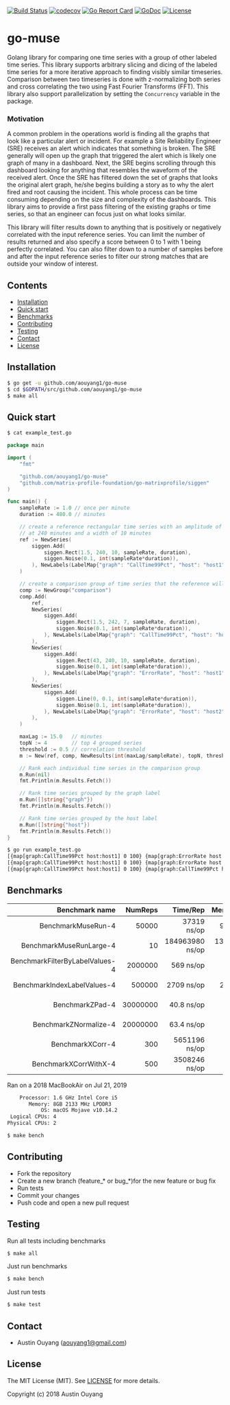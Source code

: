 [![Build Status](https://travis-ci.com/aouyang1/go-muse.svg?branch=master)](https://travis-ci.com/aouyang1/go-muse)
[![codecov](https://codecov.io/gh/aouyang1/go-muse/branch/master/graph/badge.svg)](https://codecov.io/gh/aouyang1/go-muse)
[![Go Report Card](https://goreportcard.com/badge/github.com/aouyang1/go-muse)](https://goreportcard.com/report/github.com/aouyang1/go-muse)
[![GoDoc](https://godoc.org/github.com/aouyang1/go-muse?status.svg)](https://godoc.org/github.com/aouyang1/go-muse)
[![License](https://img.shields.io/badge/License-MIT-blue.svg)](https://opensource.org/licenses/MIT)

# go-muse
Golang library for comparing one time series with a group of other labeled time series. This library supports arbitrary slicing and dicing of the labeled time series for a more iterative approach to finding visibly similar timeseries. Comparison between two timeseries is done with z-normalizing both series and cross correlating the two using Fast Fourier Transforms (FFT). This library also support parallelization by setting the `Concurrency` variable in the package.

### Motivation
A common problem in the operations world is finding all the graphs that look like a particular alert or incident. For example a Site Reliability Engineer (SRE) receives an alert which indicates that something is broken. The SRE generally will open up the graph that triggered the alert which is likely one graph of many in a dashboard. Next, the SRE begins scrolling through this dashboard looking for anything that resembles the waveform of the received alert. Once the SRE has filtered down the set of graphs that looks the original alert graph, he/she begins building a story as to why the alert fired and root causing the incident. This whole process can be time consuming depending on the size and complexity of the dashboards. This library aims to provide a first pass filtering of the existing graphs or time series, so that an engineer can focus just on what looks similar.

This library will filter results down to anything that is positively or negatively correlated with the input reference series. You can limit the number of results returned and also specify a score between 0 to 1 with 1 being perfectly correlated. You can also filter down to a number of samples before and after the input reference series to filter our strong matches that are outside your window of interest.

## Contents
- [Installation](#installation)
- [Quick start](#quick-start)
- [Benchmarks](#benchmarks)
- [Contributing](#contributing)
- [Testing](#testing)
- [Contact](#contact)
- [License](#license)

## Installation
```sh
$ go get -u github.com/aouyang1/go-muse
$ cd $GOPATH/src/github.com/aouyang1/go-muse
$ make all
```

## Quick start
```sh
$ cat example_test.go
```
```go
package main

import (
	"fmt"

	"github.com/aouyang1/go-muse"
	"github.com/matrix-profile-foundation/go-matrixprofile/siggen"
)

func main() {
	sampleRate := 1.0 // once per minute
	duration := 480.0 // minutes

	// create a reference rectangular time series with an amplitude of 1.5 centered
	// at 240 minutes and a width of 10 minutes
	ref := NewSeries(
		siggen.Add(
			siggen.Rect(1.5, 240, 10, sampleRate, duration),
			siggen.Noise(0.1, int(sampleRate*duration)),
		), NewLabels(LabelMap{"graph": "CallTime99Pct", "host": "host1"}),
	)

	// create a comparison group of time series that the reference will query against
	comp := NewGroup("comparison")
	comp.Add(
		ref,
		NewSeries(
			siggen.Add(
				siggen.Rect(1.5, 242, 7, sampleRate, duration),
				siggen.Noise(0.1, int(sampleRate*duration)),
			), NewLabels(LabelMap{"graph": "CallTime99Pct", "host": "host2"}),
		),
		NewSeries(
			siggen.Add(
				siggen.Rect(43, 240, 10, sampleRate, duration),
				siggen.Noise(0.1, int(sampleRate*duration)),
			), NewLabels(LabelMap{"graph": "ErrorRate", "host": "host1"}),
		),
		NewSeries(
			siggen.Add(
				siggen.Line(0, 0.1, int(sampleRate*duration)),
				siggen.Noise(0.1, int(sampleRate*duration)),
			), NewLabels(LabelMap{"graph": "ErrorRate", "host": "host2"}),
		),
	)

	maxLag := 15.0   // minutes
	topN := 4        // top 4 grouped series
	threshold := 0.5 // correlation threshold
	m := New(ref, comp, NewResults(int(maxLag/sampleRate), topN, threshold))

	// Rank each individual time series in the comparison group
	m.Run(nil)
	fmt.Println(m.Results.Fetch())

	// Rank time series grouped by the graph label
	m.Run([]string{"graph"})
	fmt.Println(m.Results.Fetch())

	// Rank time series grouped by the host label
	m.Run([]string{"host"})
	fmt.Println(m.Results.Fetch())
}
```
```sh
$ go run example_test.go
[{map[graph:CallTime99Pct host:host1] 0 100} {map[graph:ErrorRate host:host1] 0 99} {map[graph:CallTime99Pct host:host2] -3 82}] 93.66666666666667
[{map[graph:CallTime99Pct host:host1] 0 100} {map[graph:ErrorRate host:host1] 0 99}] 99.5
[{map[graph:CallTime99Pct host:host1] 0 100} {map[graph:CallTime99Pct host:host2] -3 82}] 91
```

## Benchmarks
Benchmark name                      | NumReps |    Time/Rep    |   Memory/Rep  |     Alloc/Rep   |
-----------------------------------:|--------:|---------------:|--------------:|----------------:|
BenchmarkMuseRun-4                  |    50000|     37319 ns/op|      9626 B/op|    112 allocs/op| 
BenchmarkMuseRunLarge-4             |       10| 184963980 ns/op| 133454180 B/op|  32001 allocs/op|
BenchmarkFilterByLabelValues-4      |  2000000|       569 ns/op|       496 B/op|      8 allocs/op|
BenchmarkIndexLabelValues-4         |   500000|      2709 ns/op|      2152 B/op|     38 allocs/op|
BenchmarkZPad-4                     | 30000000|      40.8 ns/op|        80 B/op|      1 allocs/op|
BenchmarkZNormalize-4               | 20000000|      63.4 ns/op|         0 B/op|      0 allocs/op|
BenchmarkXCorr-4                    |      300|   5651196 ns/op|   2114464 B/op|      7 allocs/op|
BenchmarkXCorrWithX-4               |      500|   3508246 ns/op|    799391 B/op|      3 allocs/op|

Ran on a 2018 MacBookAir on Jul 21, 2019
```sh
    Processor: 1.6 GHz Intel Core i5
       Memory: 8GB 2133 MHz LPDDR3
           OS: macOS Mojave v10.14.2
 Logical CPUs: 4
Physical CPUs: 2
```
```sh
$ make bench
```

## Contributing
* Fork the repository
* Create a new branch (feature_\* or bug_\*)for the new feature or bug fix
* Run tests
* Commit your changes
* Push code and open a new pull request

## Testing
Run all tests including benchmarks
```sh
$ make all
```
Just run benchmarks
```sh
$ make bench
```
Just run tests
```sh
$ make test
```

## Contact
* Austin Ouyang (aouyang1@gmail.com)

## License
The MIT License (MIT). See [LICENSE](https://github.com/aouyang1/go-muse/blob/master/LICENSE) for more details.

Copyright (c) 2018 Austin Ouyang
